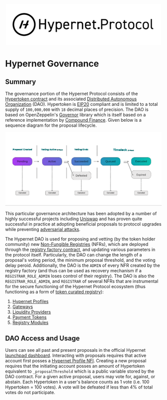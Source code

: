 <p align="center">
  <img src="/documentation/images/hypernet-protocol-black.svg" width="500">
</p>

# Hypernet Governance

## Summary

The governance portion of the Hypernet Protocol consists of the [Hypertoken contract](/packages/contracts/contracts/governance/Hypertoken.sol) 
and its associated [Distributed Autonomous Organization](/packages/contracts/contracts/governance/HypernetGovernor.sol) (DAO). 
Hypertoken is [EIP20](https://eips.ethereum.org/EIPS/eip-20) compliant and is limited to a total supply of `100,000,000` with `18` decimal 
places of precision. The DAO is based on OpenZeppelin's [Governor](https://docs.openzeppelin.com/contracts/4.x/governance) library which 
is itself based on a reference implementation by [Compound Finance](https://compound.finance/docs/governance). Given below is a sequence 
diagram for the proposal lifecycle. 

![alt text](/documentation/images/Governance-sequence-diagram.png)

This particular governance architecture has been adopted by a number of highly successful projects including
[Uniswap](https://docs.uniswap.org/protocol/reference/Governance/governance-reference) and has proven quite
successful in practice at adopting beneficial proposals to protocol upgrades while preventing
[adversarial attacks](https://docs.uniswap.org/protocol/concepts/governance/adversarial-circumstances).

The Hypernet DAO is used for proposing and vetting (by the token holder community) new 
[Non-Fungible Registries](/packages/contracts/contracts/identity/README.md) (NFRs), which are deployed 
through the [registry factory contract](/packages/contracts/contracts/identity/UpgradeableRegistryFactory.sol), and 
updating various parameters in the protocol itself. Particularly, the DAO can change the length of a proposal's voting 
period, the minimum proposal threshold, and the voting delay peroid. Additionally, the DAO is the `ADMIN` of every NFR
created by the registry factory (and thus can be used as recovery mechanism if a `REGISTRAR_ROLE_ADMIN` loses control of 
their registry). The DAO is also the `REGISTRAR_ROLE_ADMIN`, and `REGISTRAR` of several NFRs that are instrumental for 
the secure functioning of the Hypernet Protocol ecosystem (thus functioning as a form of [token curated registry](https://arxiv.org/pdf/1809.01756.pdf)): 

1. [Hypernet Profiles](/packages/contracts/contracts/identity/README.md#hypernet-profiles)
2. [Gateways](/packages/contracts/contracts/identity/README.md#gateways)
3. [Liquidity Providers](/packages/contracts/contracts/identity/README.md#liquidity-providers)
4. [Payment Tokens](/packages/contracts/contracts/identity/README.md#payment-tokens)
5. [Registry Modules](/packages/contracts/contracts/identity/README.md#registry-modules)

## DAO Access and Usage

Users can see all past and present proposals in the official Hypernet [launchpad dashboard](https://rinkeby.launchpad.hypernet.foundation/proposals). 
Interacting with proposals requires that active account first posses a [Hypernet Profile NFI](/packages/contracts/contracts/identity/README.md#hypernet-profiles). 
Creating a new proposal requires that the initiating account posses an amount of Hypertoken equivalent to `_proposalThreshold` which is a public variable stored 
by the DAO contract. For a given active proposal, users may vote for, against, or abstain. Each Hypertoken in a user's balance counts as 1 vote 
(i.e. 100 Hypertoken = 100 votes). A vote will be defeated if less than 4% of total votes do not participate. 